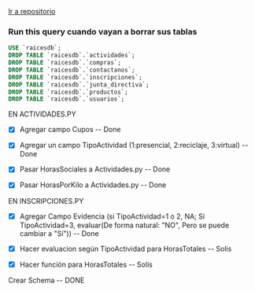 [Ir a repositorio](https://github.com/Esen-Q1-2022-Prog-Interfaz/grupo03-proyecto-final)

### Run this query cuando vayan a borrar sus tablas
```sql
USE `raicesdb`;
DROP TABLE `raicesdb`.`actividades`;
DROP TABLE `raicesdb`.`compras`;
DROP TABLE `raicesdb`.`contactanos`;
DROP TABLE `raicesdb`.`inscripciones`;
DROP TABLE `raicesdb`.`junta_directiva`;
DROP TABLE `raicesdb`.`productos`;
DROP TABLE `raicesdb`.`usuarios`;
```


EN ACTIVIDADES.PY
- [x] Agregar campo Cupos -- Done
- [x] Agregar un campo TipoActividad (1:presencial, 2:reciclaje, 3:virtual) -- Done
- [x] Pasar HorasSociales a Actividades.py -- Done
- [x] Pasar HorasPorKilo a Actividades.py -- Done


EN INSCRIPCIONES.PY
- [x] Agregar Campo Evidencia (si TipoActividad=1 o 2, NA; Si TipoActividad=3, evaluar(De forma natural: "NO", Pero se puede cambiar a "Sí"))  -- Done




- [x] Hacer evaluacion según TipoActividad para HorasTotales -- Solis
- [x] Hacer función para HorasTotales -- Solis

Crear Schema -- DONE


